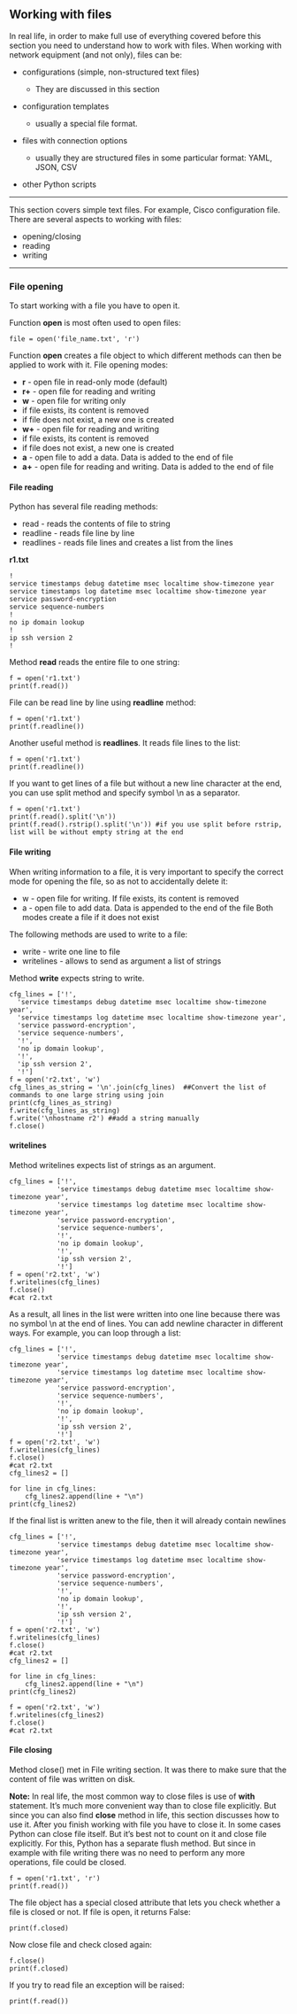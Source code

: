 ## Working with files
In real life, in order to make full use of everything covered before this section you need to understand how to work with files.
When working with network equipment (and not only), files can be:
- configurations (simple, non-structured text files)
  - They are discussed in this section
    
- configuration templates
  - usually a special file format.

- files with connection options
  - usually they are structured files in some particular format: YAML, JSON, CSV

- other Python scripts
-----
This section covers simple text files. For example, Cisco configuration file.
There are several aspects to working with files:
- opening/closing
- reading
- writing
-----
### File opening
To start working with a file you have to open it.

Function **open** is most often used to open files:
```
file = open('file_name.txt', 'r')
```

Function **open** creates a file object to which different methods can then be applied to work with it.
File opening modes:
- **r** - open file in read-only mode (default)
- **r+** - open file for reading and writing
- **w** - open file for writing only
- if file exists, its content is removed
- if file does not exist, a new one is created
- **w+** - open file for reading and writing
- if file exists, its content is removed
- if file does not exist, a new one is created
- **a** - open file to add a data. Data is added to the end of file
- **a+** - open file for reading and writing. Data is added to the end of file

#### File reading
Python has several file reading methods:
- read - reads the contents of file to string
- readline - reads file line by line
- readlines - reads file lines and creates a list from the lines

**r1.txt**
```
!
service timestamps debug datetime msec localtime show-timezone year
service timestamps log datetime msec localtime show-timezone year
service password-encryption
service sequence-numbers
!
no ip domain lookup
!
ip ssh version 2
!
```

Method **read** reads the entire file to one string:
```
f = open('r1.txt')
print(f.read())
```

File can be read line by line using **readline** method:
```
f = open('r1.txt')
print(f.readline())
```
Another useful method is **readlines**. It reads file lines to the list:
```
f = open('r1.txt')
print(f.readline())
```
If you want to get lines of a file but without a new line character at the end, you can use split method and specify symbol \n as a separator.
```
f = open('r1.txt')
print(f.read().split('\n'))
print(f.read().rstrip().split('\n')) #if you use split before rstrip, list will be without empty string at the end
```
#### File writing
When writing information to a file, it is very important to specify the correct mode for opening the file, so as not to accidentally delete it:
- w - open file for writing. If file exists, its content is removed
- a - open file to add data. Data is appended to the end of the file
Both modes create a file if it does not exist

The following methods are used to write to a file:
- write - write one line to file
- writelines - allows to send as argument a list of strings

Method **write** expects string to write.
```
cfg_lines = ['!',
  'service timestamps debug datetime msec localtime show-timezone year',
  'service timestamps log datetime msec localtime show-timezone year',
  'service password-encryption',
  'service sequence-numbers',
  '!',
  'no ip domain lookup',
  '!',
  'ip ssh version 2',
  '!']
f = open('r2.txt', 'w')
cfg_lines_as_string = '\n'.join(cfg_lines)  ##Convert the list of commands to one large string using join
print(cfg_lines_as_string)
f.write(cfg_lines_as_string)
f.write('\nhostname r2') ##add a string manually
f.close()
```
#### writelines
Method writelines expects list of strings as an argument.
```
cfg_lines = ['!',
            'service timestamps debug datetime msec localtime show-timezone year',
            'service timestamps log datetime msec localtime show-timezone year',
            'service password-encryption',
            'service sequence-numbers',
            '!',
            'no ip domain lookup',
            '!',
            'ip ssh version 2',
            '!']
f = open('r2.txt', 'w')
f.writelines(cfg_lines)
f.close()
#cat r2.txt
```
As a result, all lines in the list were written into one line because there was no symbol \n at the end of lines. You can add newline character in different ways. For example, you can loop through a list:
```
cfg_lines = ['!',
            'service timestamps debug datetime msec localtime show-timezone year',
            'service timestamps log datetime msec localtime show-timezone year',
            'service password-encryption',
            'service sequence-numbers',
            '!',
            'no ip domain lookup',
            '!',
            'ip ssh version 2',
            '!']
f = open('r2.txt', 'w')
f.writelines(cfg_lines)
f.close()
#cat r2.txt
cfg_lines2 = []

for line in cfg_lines:
    cfg_lines2.append(line + "\n")
print(cfg_lines2)

```
If the final list is written anew to the file, then it will already contain newlines
```
cfg_lines = ['!',
            'service timestamps debug datetime msec localtime show-timezone year',
            'service timestamps log datetime msec localtime show-timezone year',
            'service password-encryption',
            'service sequence-numbers',
            '!',
            'no ip domain lookup',
            '!',
            'ip ssh version 2',
            '!']
f = open('r2.txt', 'w')
f.writelines(cfg_lines)
f.close()
#cat r2.txt
cfg_lines2 = []

for line in cfg_lines:
    cfg_lines2.append(line + "\n")
print(cfg_lines2)

f = open('r2.txt', 'w')
f.writelines(cfg_lines2)
f.close()
#cat r2.txt
```
#### File closing
Method close() met in File writing section. It was there to make sure that the content of file was
written on disk.

**Note:** In real life, the most common way to close files is use of **with** statement. It’s much more convenient way than to close file explicitly. But since you can also find **close** method in life, this section discusses how to use it. After you finish working with file you have to close it. In some cases Python can close file itself. But it’s best not to count on it and close file explicitly.
For this, Python has a separate flush method. But since in example with file writing there was no need to perform any more operations, file could be closed.
```
f = open('r1.txt', 'r')
print(f.read())
```
The file object has a special closed attribute that lets you check whether a file is closed or not. If
file is open, it returns False:
```
print(f.closed)
```
Now close file and check closed again:
```
f.close()
print(f.closed)
```
If you try to read file an exception will be raised:
```
print(f.read())
```

